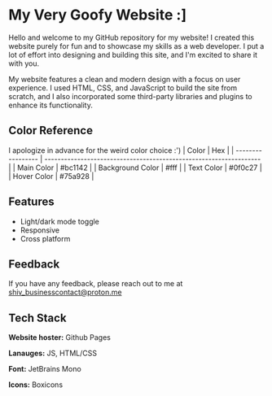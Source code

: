 
# My Very Goofy Website :]

Hello and welcome to my GitHub repository for my website! I created this website purely for fun and to showcase my skills as a web developer. I put a lot of effort into designing and building this site, and I'm excited to share it with you.

My website features a clean and modern design with a focus on user experience. I used HTML, CSS, and JavaScript to build the site from scratch, and I also incorporated some third-party libraries and plugins to enhance its functionality.


## Color Reference
I apologize in advance for the weird color choice :')
| Color             | Hex                                                                |
| ----------------- | ------------------------------------------------------------------ |
| Main Color |  #bc1142 |
| Background Color |  #fff |
| Text Color |  #0f0c27 |
| Hover Color |  #75a928 |



## Features

- Light/dark mode toggle
- Responsive
- Cross platform


## Feedback

If you have any feedback, please reach out to me at shiv_businesscontact@proton.me


## Tech Stack

**Website hoster:** Github Pages

**Lanauges:** JS, HTML/CSS

**Font:** JetBrains Mono

**Icons:** Boxicons
